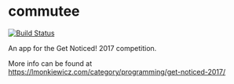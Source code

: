 # commutee

[![Build Status](https://travis-ci.org/lmonkiewicz/commutee.svg?branch=master)](https://travis-ci.org/lmonkiewicz/commutee)


An app for the Get Noticed! 2017 competition.

More info can be found at https://lmonkiewicz.com/category/programming/get-noticed-2017/
